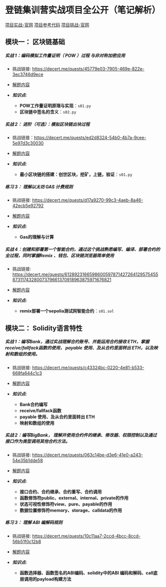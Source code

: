 # 登链集训营实战项目全公开（笔记解析）

[项目实战-官网](https://learnblockchain.cn/article/17585)
[项目参考代码](https://github.com/lbc-team/Web3-BootCamp-Practice)
[项目挑战-官网](https://decert.me/)

## 模块一： 区块链基础

##### 实战 1：编码模拟工作量证明（ POW ）过程 与非对称加密应用
- 挑战链接: https://decert.me/quests/45779e03-7905-469e-822e-3ec3746d9ece

- [解题内容](./module-01/d01/)

- ***知识点:***
    - **POW工作量证明原理与实现**：`s01.py`
    - **区块链中签名的含义**：`s02.py`

##### 实战 2： 进阶（可选）：模拟区块链出块过程

- 挑战链接：https://decert.me/quests/ed2d8324-54b0-4b7a-9cee-5e97d3c30030

- [解题内容](./module-01/d02/)

- ***知识点:***
    - **最小区块链的搭建：创世区块，挖矿，上链，验证**：`s01.py`

##### 练习 3： 理解以太坊 GAS 计费规则

- 挑战链接: https://decert.me/quests/d17a9270-99c3-4aeb-8a46-42ecb5e92792

- [解题内容](./module-01/d03/)

- ***知识点:***
    - **Gas的理解与计算**

##### 实战 4：创建和部署第一个智能合约，通过这个挑战熟悉编写、编译、部署合约的全过程，同时掌握Remix 、钱包、区块链浏览器简单使用

- 挑战链接: https://decert.me/quests/61289231665986005978714272641295754558731174328007379661370918963875971676821

- [解题内容](./module-01/d04/)

- ***知识点:***
    - **remix部署一个sepolia测试网智能合约**：`s01.sol`


## 模块二： Solidity语言特性

##### 实战 1：编写Bank，通过实战理解合约账号、并能运用合约接收 ETH，掌握 receive/fallfack函数的使用， payable 使用、及从合约里面转出 ETH，以及映射和数组的使用。

- 挑战链接: https://decert.me/quests/c43324bc-0220-4e81-b533-668fa644c1c3

- [解题内容](./module-02/d01/)

- ***知识点:***
    - **Bank合约编写**
    - **receive/fallfack函数**
    - **payable 使用、及从合约里面转出 ETH**
    - **映射和数组的使用**

##### 实战 2：编写BigBank， 理解并使用合约件的继承、修改器、权限控制以及通过接口作为类型调用其他合约方法。

- 挑战链接: https://decert.me/quests/063c14be-d3e6-41e0-a243-54e35b1dde58

- [解题内容](./module-02/d02/)

- ***知识点:***
    - **接口合约、合约继承、合约重写、合约调用**
    - **函数修饰符public、external、internal、private的作用**
    - **状态可视性修饰符view、pure、payable的作用**
    - **数据位置修饰符memory、storage、calldata的作用**

##### 练习 3： 理解 ABI 编解码规则

- 挑战链接: https://decert.me/quests/10c11aa7-2ccd-4bcc-8ccd-56b51f0c12b8

- [解题内容](./module-02/d03/)

- ***知识点:***
    - **函数选择器、函数签名的ABI编码、solidity中的ABI 编码和解码、call底层调用的payload构建方法**









